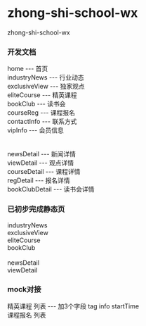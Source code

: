 # zhong-shi-school-wx
zhong-shi-school-wx

### 开发文档
home --- 首页<br />
industryNews  ---  行业动态<br />
exclusiveView ---  独家观点<br />
eliteCourse   ---  精英课程<br />
bookClub      ---  读书会<br />
courseReg     ---  课程报名<br />
contactInfo   ---  联系方式<br />
vipInfo       ---  会员信息<br />
<br />
<br />
newsDetail    ---  新闻详情<br />
viewDetail    ---  观点详情<br />
courseDetail  ---  课程详情<br />
regDetail     ---  报名详情<br />
bookClubDetail --- 读书会详情<br />

### 已初步完成静态页
industryNews<br />
exclusiveView<br />
eliteCourse<br />
bookClub<br />
<br />
newsDetail<br />
viewDetail<br />

### mock对接
精英课程 列表 --- 加3个字段 tag  info  startTime 
<br /> 
课程报名 列表
<br />